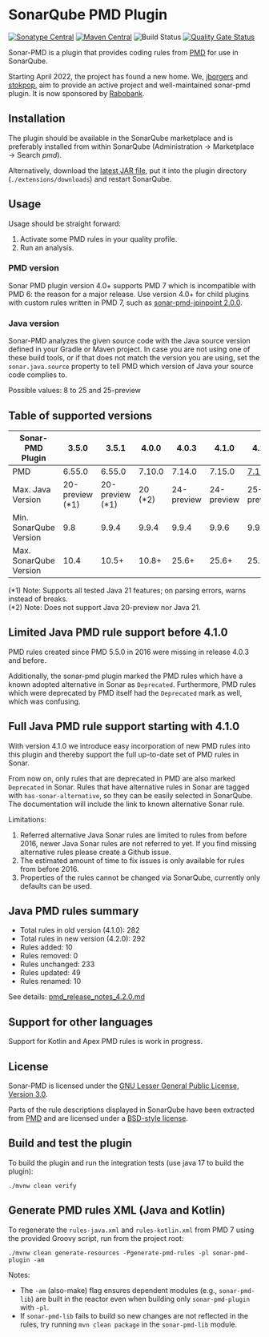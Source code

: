 # SonarQube PMD Plugin 

[![Sonatype Central](https://maven-badges.sml.io/sonatype-central/org.sonarsource.pmd/sonar-pmd-plugin/badge.svg)](https://maven-badges.sml.io/sonatype-central/org.sonarsource.pmd/sonar-pmd-plugin)
[![Maven Central](https://maven-badges.sml.io/maven-central/org.sonarsource.pmd/sonar-pmd-plugin/badge.svg)](https://maven-badges.sml.io/maven-central/org.sonarsource.pmd/sonar-pmd-plugin)
![Build Status](https://github.com/jborgers/sonar-pmd/actions/workflows/build.yml/badge.svg)
[![Quality Gate Status](https://sonarcloud.io/api/project_badges/measure?project=jborgers_sonar-pmd&metric=alert_status)](https://sonarcloud.io/summary/new_code?id=jborgers_sonar-pmd)

Sonar-PMD is a plugin that provides coding rules from [PMD](https://pmd.github.io/) for use in SonarQube.

Starting April 2022, the project has found a new home. We, [jborgers](https://github.com/jborgers) and [stokpop](https://github.com/stokpop), 
aim to provide an active project and well-maintained sonar-pmd plugin. It is now sponsored by [Rabobank](https://www.rabobank.com/).

## Installation
The plugin should be available in the SonarQube marketplace and is preferably installed from within SonarQube (Administration → Marketplace → Search _pmd_).

Alternatively, download the [latest JAR file](https://github.com/jborgers/sonar-pmd/releases/latest), put it into the plugin directory (`./extensions/downloads`) and restart SonarQube.

## Usage
Usage should be straight forward:
1. Activate some PMD rules in your quality profile.
2. Run an analysis.

### PMD version
Sonar PMD plugin version 4.0+ supports PMD 7 which is incompatible with PMD 6: the reason for a major release. 
Use version 4.0+ for child plugins with custom rules written in PMD 7, such as [sonar-pmd-jpinpoint 2.0.0](https://github.com/jborgers/sonar-pmd-jpinpoint/releases/tag/2.0.0).

### Java version
Sonar-PMD analyzes the given source code with the Java source version defined in your Gradle or Maven project.
In case you are not using one of these build tools, or if that does not match the version you are using, set the `sonar.java.source` property to tell PMD which version of Java your source code complies to. 

Possible values: 8 to 25 and 25-preview

## Table of supported versions
| Sonar-PMD Plugin       | 3.5.0           | 3.5.1           | 4.0.0   | 4.0.3      | 4.1.0       | 4.2.0                                                                   |  
|------------------------|-----------------|-----------------|---------|------------|-------------|-------------------------------------------------------------------------| 
| PMD                    | 6.55.0          | 6.55.0          | 7.10.0  | 7.14.0     | 7.15.0      | [7.17.0](https://github.com/pmd/pmd/releases/tag/pmd_releases%2F7.17.0) | 
| Max. Java Version      | 20-preview (*1) | 20-preview (*1) | 20 (*2) | 24-preview | 24-preview  | 25-preview                                                              |  
| Min. SonarQube Version | 9.8             | 9.9.4           | 9.9.4   | 9.9.4      | 9.9.6       | 9.9.6                                                                   | 
| Max. SonarQube Version | 10.4            | 10.5+           | 10.8+   | 25.6+      | 25.6+       | 25.9+                                                                   | 

(*1) Note: Supports all tested Java 21 features; on parsing errors, warns instead of breaks.   
(*2) Note: Does not support Java 20-preview nor Java 21.

## Limited Java PMD rule support before 4.1.0
PMD rules created since PMD 5.5.0 in 2016 were missing in release 4.0.3 and before.

Additionally, the sonar-pmd plugin marked the PMD rules which have a known adopted alternative in Sonar as `Deprecated`. 
Furthermore, PMD rules which were deprecated by PMD itself had the `Deprecated` mark as well, which was confusing. 

## Full Java PMD rule support starting with 4.1.0
With version 4.1.0 we introduce easy incorporation of new PMD rules into this plugin and thereby support the full up-to-date set of PMD rules in Sonar.

From now on, only rules that are deprecated in PMD are also marked `Deprecated` in Sonar. Rules that have alternative rules in Sonar are tagged with 
`has-sonar-alternative`, so they can be easily selected in SonarQube. The documentation will include the link to known alternative Sonar rule.

Limitations:
1. Referred alternative Java Sonar rules are limited to rules from before 2016, newer Java Sonar rules are not referred to yet. 
If you find missing alternative rules please create a Github issue.
2. The estimated amount of time to fix issues is only available for rules from before 2016.
3. Properties of the rules cannot be changed via SonarQube, currently only defaults can be used.

## Java PMD rules summary

- Total rules in old version (4.1.0): 282
- Total rules in new version (4.2.0): 292
- Rules added: 10
- Rules removed: 0
- Rules unchanged: 233
- Rules updated: 49
- Rules renamed: 10

See details: [pmd_release_notes_4.2.0.md](docs/pmd_release_notes_4.2.0.md)

## Support for other languages
Support for Kotlin and Apex PMD rules is work in progress. 

## License
Sonar-PMD is licensed under the [GNU Lesser General Public License, Version 3.0](https://github.com/jborgers/sonar-pmd/blob/master/LICENSE.md).

Parts of the rule descriptions displayed in SonarQube have been extracted from [PMD](https://pmd.github.io/) and are licensed under a [BSD-style license](https://github.com/pmd/pmd/blob/master/LICENSE).  

## Build and test the plugin
To build the plugin and run the integration tests (use java 17 to build the plugin):

    ./mvnw clean verify

## Generate PMD rules XML (Java and Kotlin)
To regenerate the `rules-java.xml` and `rules-kotlin.xml` from PMD 7 using the provided Groovy script, run from the project root:

    ./mvnw clean generate-resources -Pgenerate-pmd-rules -pl sonar-pmd-plugin -am

Notes:
- The `-am` (also-make) flag ensures dependent modules (e.g., `sonar-pmd-lib`) are built in the reactor even when building only `sonar-pmd-plugin` with `-pl`.
- If `sonar-pmd-lib` fails to build so new changes are not reflected in the rules, try running `mvn clean package` in the `sonar-pmd-lib` module.
   
